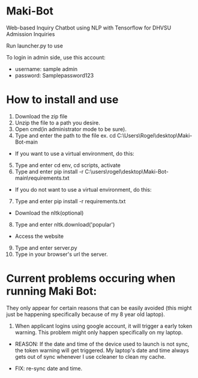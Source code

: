 # Maki-Bot
Web-based Inquiry Chatbot using NLP with Tensorflow for DHVSU Admission Inquiries


Run launcher.py to use

To login in admin side, use this account:
- username: sample admin
- password: Samplepassword123

# How to install and use
1. Download the zip file
2. Unzip the file to a path you desire.
3. Open cmd(in administrator mode to be sure).
4. Type and enter the path to the file ex. cd C:\Users\Rogel\desktop\Maki-Bot-main
- If you want to use a virtual environment, do this:
5. Type and enter cd env, cd scripts, activate
6. Type and enter pip install -r C:\users\rogel\desktop\Maki-Bot-main\requirements.txt
- If you do not want to use a virtual environment, do this:
7. Type and enter pip install -r requirements.txt
- Download the nltk(optional)
8. Type and enter nltk.download('popular')
- Access the website
9. Type and enter server.py
10. Type in your browser's url the server.

# Current problems occuring when running Maki Bot:
They only appear for certain reasons that can be easily avoided (this might just be happening specifically because of my 8 year old laptop).
1. When applicant logins using google account, it will trigger a early token warning. This problem might only happen specifically on my laptop.

- REASON: If the date and time of the device used to launch is not sync, the token warning will get triggered. My laptop's date and time always gets out of sync whenever I use ccleaner to clean my cache. 

- FIX: re-sync date and time.
